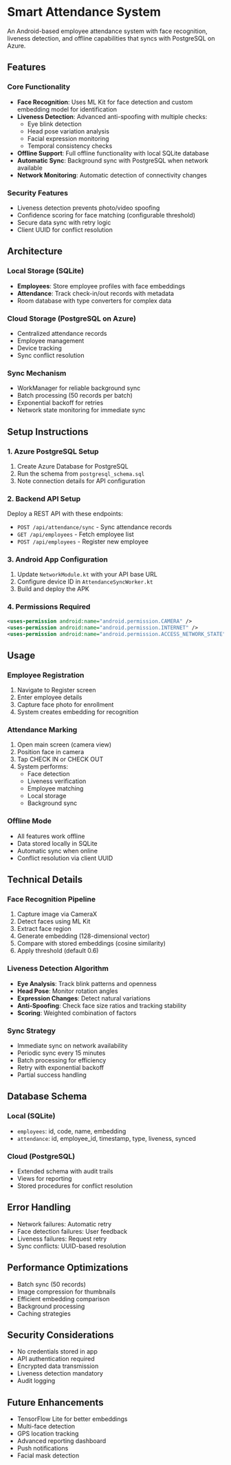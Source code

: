 # Smart Attendance System

An Android-based employee attendance system with face recognition, liveness detection, and offline capabilities that syncs with PostgreSQL on Azure.

## Features

### Core Functionality
- **Face Recognition**: Uses ML Kit for face detection and custom embedding model for identification
- **Liveness Detection**: Advanced anti-spoofing with multiple checks:
  - Eye blink detection
  - Head pose variation analysis  
  - Facial expression monitoring
  - Temporal consistency checks
- **Offline Support**: Full offline functionality with local SQLite database
- **Automatic Sync**: Background sync with PostgreSQL when network available
- **Network Monitoring**: Automatic detection of connectivity changes

### Security Features
- Liveness detection prevents photo/video spoofing
- Confidence scoring for face matching (configurable threshold)
- Secure data sync with retry logic
- Client UUID for conflict resolution

## Architecture

### Local Storage (SQLite)
- **Employees**: Store employee profiles with face embeddings
- **Attendance**: Track check-in/out records with metadata
- Room database with type converters for complex data

### Cloud Storage (PostgreSQL on Azure)
- Centralized attendance records
- Employee management
- Device tracking
- Sync conflict resolution

### Sync Mechanism
- WorkManager for reliable background sync
- Batch processing (50 records per batch)
- Exponential backoff for retries
- Network state monitoring for immediate sync

## Setup Instructions

### 1. Azure PostgreSQL Setup
1. Create Azure Database for PostgreSQL
2. Run the schema from `postgresql_schema.sql`
3. Note connection details for API configuration

### 2. Backend API Setup
Deploy a REST API with these endpoints:
- `POST /api/attendance/sync` - Sync attendance records
- `GET /api/employees` - Fetch employee list
- `POST /api/employees` - Register new employee

### 3. Android App Configuration
1. Update `NetworkModule.kt` with your API base URL
2. Configure device ID in `AttendanceSyncWorker.kt`
3. Build and deploy the APK

### 4. Permissions Required
```xml
<uses-permission android:name="android.permission.CAMERA" />
<uses-permission android:name="android.permission.INTERNET" />
<uses-permission android:name="android.permission.ACCESS_NETWORK_STATE" />
```

## Usage

### Employee Registration
1. Navigate to Register screen
2. Enter employee details
3. Capture face photo for enrollment
4. System creates embedding for recognition

### Attendance Marking
1. Open main screen (camera view)
2. Position face in camera
3. Tap CHECK IN or CHECK OUT
4. System performs:
   - Face detection
   - Liveness verification
   - Employee matching
   - Local storage
   - Background sync

### Offline Mode
- All features work offline
- Data stored locally in SQLite
- Automatic sync when online
- Conflict resolution via client UUID

## Technical Details

### Face Recognition Pipeline
1. Capture image via CameraX
2. Detect faces using ML Kit
3. Extract face region
4. Generate embedding (128-dimensional vector)
5. Compare with stored embeddings (cosine similarity)
6. Apply threshold (default 0.6)

### Liveness Detection Algorithm
- **Eye Analysis**: Track blink patterns and openness
- **Head Pose**: Monitor rotation angles
- **Expression Changes**: Detect natural variations
- **Anti-Spoofing**: Check face size ratios and tracking stability
- **Scoring**: Weighted combination of factors

### Sync Strategy
- Immediate sync on network availability
- Periodic sync every 15 minutes
- Batch processing for efficiency
- Retry with exponential backoff
- Partial success handling

## Database Schema

### Local (SQLite)
- `employees`: id, code, name, embedding
- `attendance`: id, employee_id, timestamp, type, liveness, synced

### Cloud (PostgreSQL)
- Extended schema with audit trails
- Views for reporting
- Stored procedures for conflict resolution

## Error Handling
- Network failures: Automatic retry
- Face detection failures: User feedback
- Liveness failures: Request retry
- Sync conflicts: UUID-based resolution

## Performance Optimizations
- Batch sync (50 records)
- Image compression for thumbnails
- Efficient embedding comparison
- Background processing
- Caching strategies

## Security Considerations
- No credentials stored in app
- API authentication required
- Encrypted data transmission
- Liveness detection mandatory
- Audit logging

## Future Enhancements
- TensorFlow Lite for better embeddings
- Multi-face detection
- GPS location tracking
- Advanced reporting dashboard
- Push notifications
- Facial mask detection